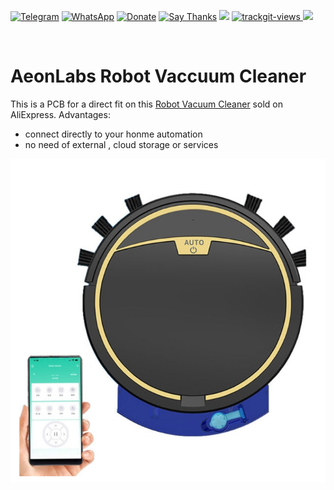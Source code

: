 [![Telegram](https://img.shields.io/badge/join-telegram-blue.svg?style=for-the-badge)](https://t.me/+W4rVVa0_VLEzYmI0)
 [![WhatsApp](https://img.shields.io/badge/join-whatsapp-green.svg?style=for-the-badge)](https://chat.whatsapp.com/FkNC7u83kuy2QRA5sqjBVg) 
 [![Donate](https://img.shields.io/badge/donate-$-brown.svg?style=for-the-badge)](http://paypal.me/mtpsilva)
 [![Say Thanks](https://img.shields.io/badge/Say%20Thanks-!-yellow.svg?style=for-the-badge)](https://saythanks.io/to/mtpsilva)
![](https://img.shields.io/github/last-commit/aeonSolutions/PCB-Prototyping-Catalogue?style=for-the-badge)
<a href="https://trackgit.com">
<img src="https://us-central1-trackgit-analytics.cloudfunctions.net/token/ping/l6uo2cwgepv7jt3xjjjl" alt="trackgit-views" />
</a>
![](https://views.whatilearened.today/views/github/aeonSolutions/AeonLabs-Robot-Vaccuum-Cleaner.svg)

<br />

# AeonLabs Robot Vaccuum Cleaner
This is a PCB for a direct fit on this [Robot Vacuum Cleaner](https://s.click.aliexpress.com/e/_DCnHPKR) sold on AliExpress. 
Advantages:
- connect directly to your honme automation
- no need of external , cloud storage or services


![](https://github.com/aeonSolutions/AeonLabs-Robot-Vaccuum-Cleaner/blob/main/robotVacuumCleanerAd.png)
